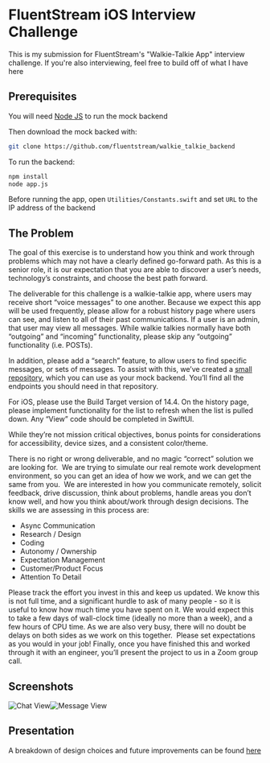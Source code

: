 # FluentStream iOS Interview Challenge

This is my submission for FluentStream's "Walkie-Talkie App" interview challenge. If you're also interviewing, feel free to build off of what I have here

## Prerequisites 

You will need [Node JS](https://nodejs.org/en/download/) to run the mock backend

Then download the mock backed with:
```bash
git clone https://github.com/fluentstream/walkie_talkie_backend
```

To run the backend:
```bash
npm install
node app.js
```

Before running the app, open `Utilities/Constants.swift` and set `URL` to the IP address of the backend

## The Problem

The goal of this exercise is to understand how you think and work through problems which may not have a clearly defined go-forward path. As this is a senior role, it is our expectation that you are able to discover a user’s needs, technology’s constraints, and choose the best path forward. 

The deliverable for this challenge is a walkie-talkie app, where users may receive short “voice messages” to one another. Because we expect this app will be used frequently, please allow for a robust history page where users can see, and listen to all of their past communications. If a user is an admin, that user may view all messages. While walkie talkies normally have both “outgoing” and “incoming” functionality, please skip any “outgoing” functionality (i.e. POSTs). 

In addition, please add a “search” feature, to allow users to find specific messages, or sets of messages. To assist with this, we’ve created a [small repository](https://github.com/fluentstream-sandbox/walkie_talkie_backend), which you can use as your mock backend. You’ll find all the endpoints you should need in that repository. 

For iOS, please use the Build Target version of 14.4. On the history page, please implement functionality for the list to refresh when the list is pulled down. Any “View” code should be completed in SwiftUI.

While they’re not mission critical objectives, bonus points for considerations for accessibility, device sizes, and a consistent color/theme. 

There is no right or wrong deliverable, and no magic “correct” solution we are looking for.  We are trying to simulate our real remote work development environment, so you can get an idea of how we work, and we can get the same from you. 
We are interested in how you communicate remotely, solicit feedback, drive discussion, think about problems, handle areas you don’t know well, and how you think about/work through design decisions.
The skills we are assessing in this process are:
* Async Communication
* Research / Design
* Coding
* Autonomy / Ownership
* Expectation Management
* Customer/Product Focus
* Attention To Detail

Please track the effort you invest in this and keep us updated. We know this is not full time, and a significant hurdle to ask of many people - so it is useful to know how much time you have spent on it. We would expect this to take a few days of wall-clock time (ideally no more than a week), and a few hours of CPU time. As we are also very busy, there will no doubt be delays on both sides as we work on this together.  Please set expectations as you would in your job!
Finally, once you have finished this and worked through it with an engineer, you’ll present the project to us in a Zoom group call.

## Screenshots

![Chat View](https://kylemusco.github.io/img/FluentStream/Chats%20View.png)![Message View](https://kylemusco.github.io/img/FluentStream/Message%20View.png)

## Presentation

A breakdown of design choices and future improvements can be found [here](https://docs.google.com/presentation/d/1YAKB6Lz6sSe5KtrxZc4SeHKvPoy_otVbvjWxsr-8VK4/edit?usp=sharing)
